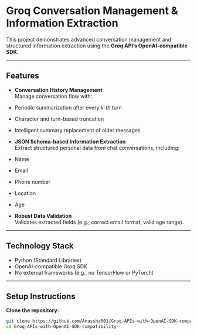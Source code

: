 # Groq Conversation Management & Information Extraction

This project demonstrates advanced conversation management and structured information extraction using the **Groq API’s OpenAI-compatible SDK**.

---

## Features

-  **Conversation History Management**  
  Manage conversation flow with:
  - Periodic summarization after every _k-th_ turn
  - Character and turn-based truncation
  - Intelligent summary replacement of older messages

-  **JSON Schema-based Information Extraction**  
  Extract structured personal data from chat conversations, including:
  - Name
  - Email
  - Phone number
  - Location
  - Age

-  **Robust Data Validation**  
  Validates extracted fields (e.g., correct email format, valid age range).

---

## Technology Stack

- Python (Standard Libraries)
- OpenAI-compatible Groq SDK
- No external frameworks (e.g., no TensorFlow or PyTorch)

---

## Setup Instructions

**Clone the repository:**
```bash
git clone https://github.com/Anussha001/Groq-APIs-with-OpenAI-SDK-compatibility-.git
cd Groq-APIs-with-OpenAI-SDK-compatibility-
